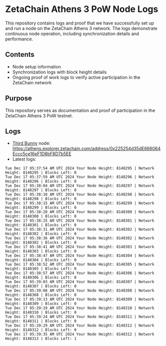 # ZetaChain Athens 3 PoW Node Logs
This repository contains logs and proof that we have successfully set up and run a node on the ZetaChain Athens 3 network. The logs demonstrate continuous node operation, including synchronization details and performance.

## Contents
- Node setup information
- Synchronization logs with block height details
- Ongoing proof of work logs to verify active participation in the ZetaChain network

## Purpose
This repository serves as documentation and proof of participation in the ZetaChain Athens 3 PoW testnet.

## Logs

- [Third Bunny](https://thirdbunny.xyz/) node: https://athens.explorer.zetachain.com/address/0x225254d35dE666064Eccc5ce16eF1D8bF8D7b5EE
- Latest logs:
```
Tue Dec 17 05:37:54 AM UTC 2024 Your Node Height: 8148295 | Network Height: 8148295 | Blocks Left: 0
Tue Dec 17 05:37:59 AM UTC 2024 Your Node Height: 8148296 | Network Height: 8148296 | Blocks Left: 0
Tue Dec 17 05:38:04 AM UTC 2024 Your Node Height: 8148297 | Network Height: 8148297 | Blocks Left: 0
Tue Dec 17 05:38:10 AM UTC 2024 Your Node Height: 8148298 | Network Height: 8148298 | Blocks Left: 0
Tue Dec 17 05:38:15 AM UTC 2024 Your Node Height: 8148299 | Network Height: 8148299 | Blocks Left: 0
Tue Dec 17 05:38:20 AM UTC 2024 Your Node Height: 8148300 | Network Height: 8148300 | Blocks Left: 0
Tue Dec 17 05:38:25 AM UTC 2024 Your Node Height: 8148301 | Network Height: 8148301 | Blocks Left: 0
Tue Dec 17 05:38:31 AM UTC 2024 Your Node Height: 8148302 | Network Height: 8148302 | Blocks Left: 0
Tue Dec 17 05:38:36 AM UTC 2024 Your Node Height: 8148302 | Network Height: 8148302 | Blocks Left: 0
Tue Dec 17 05:38:41 AM UTC 2024 Your Node Height: 8148303 | Network Height: 8148303 | Blocks Left: 0
Tue Dec 17 05:38:47 AM UTC 2024 Your Node Height: 8148304 | Network Height: 8148304 | Blocks Left: 0
Tue Dec 17 05:38:52 AM UTC 2024 Your Node Height: 8148305 | Network Height: 8148305 | Blocks Left: 0
Tue Dec 17 05:38:57 AM UTC 2024 Your Node Height: 8148306 | Network Height: 8148306 | Blocks Left: 0
Tue Dec 17 05:39:03 AM UTC 2024 Your Node Height: 8148307 | Network Height: 8148307 | Blocks Left: 0
Tue Dec 17 05:39:08 AM UTC 2024 Your Node Height: 8148308 | Network Height: 8148308 | Blocks Left: 0
Tue Dec 17 05:39:13 AM UTC 2024 Your Node Height: 8148309 | Network Height: 8148309 | Blocks Left: 0
Tue Dec 17 05:39:19 AM UTC 2024 Your Node Height: 8148310 | Network Height: 8148310 | Blocks Left: 0
Tue Dec 17 05:39:24 AM UTC 2024 Your Node Height: 8148311 | Network Height: 8148311 | Blocks Left: 0
Tue Dec 17 05:39:29 AM UTC 2024 Your Node Height: 8148312 | Network Height: 8148312 | Blocks Left: 0
Tue Dec 17 05:39:35 AM UTC 2024 Your Node Height: 8148312 | Network Height: 8148313 | Blocks Left: 1
```
